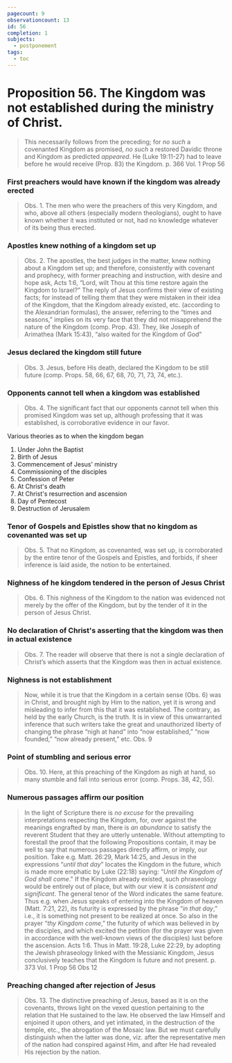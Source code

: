 ```yaml
---
pagecount: 9
observationcount: 13
id: 56
completion: 1
subjects:
  - postponement
tags:
  - toc
---
```

# Proposition 56. The Kingdom was not established during the ministry of Christ.

>This necessarily follows from the preceding; for *no such* a covenanted Kingdom as promised, *no such* a restored Davidic throne and Kingdom as predicted *appeared*. He (Luke 19:11-27) had to leave before he would receive (Prop. 83) the Kingdom.
>p. 366 Vol. 1 Prop 56
>
### First preachers would have known if the kingdom was already erected
>Obs. 1. The men who were the preachers of this very Kingdom, and who, above all others (especially modern theologians), ought to have known whether it was instituted or not, had no knowledge whatever of its being thus erected.
### Apostles knew nothing of a kingdom set up
>Obs. 2. The apostles, the best judges in the matter, knew nothing about a Kingdom set up; and therefore, consistently with covenant and prophecy, with former preaching and instruction, with desire and hope ask, Acts 1:6, “Lord, wilt Thou at this time restore again the Kingdom to Israel?” The reply of Jesus confirms their view of existing facts; for instead of telling them that they were mistaken in their idea of the Kingdom, that the Kingdom already existed, etc. (according to the Alexandrian formulas), the answer, referring to the “times and seasons,” implies on its very face that they did not misapprehend the nature of the Kingdom (comp. Prop. 43). They, like Joseph of Arimathea (Mark 15:43), “also waited for the Kingdom of God”
### Jesus declared the kingdom still future
>Obs. 3. Jesus, before His death, declared the Kingdom to be still future (comp. Props. 58, 66, 67, 68, 70, 71, 73, 74, etc.).
### Opponents cannot tell when a kingdom was established
>Obs. 4. The significant fact that our opponents cannot tell when this promised Kingdom was set up, although professing that it was established, is corroborative evidence in our favor.

Various theories as to when the kingdom began
1. Under John the Baptist
2. Birth of Jesus
3. Commencement of Jesus' ministry
4. Commissioning of the disciples
5. Confession of Peter
6. At Christ's death
7. At Christ's resurrection and ascension
8. Day of Pentecost
9. Destruction of Jerusalem
### Tenor of Gospels and Epistles show that no kingdom as covenanted was set up
>Obs. 5. That no Kingdom, as covenanted, was set up, is corroborated by the entire tenor of the Gospels and Epistles, and forbids, if sheer inference is laid aside, the notion to be entertained.
### Nighness of he kingdom tendered in the person of Jesus Christ
>Obs. 6. This nighness of the Kingdom to the nation was evidenced not merely by the offer of the Kingdom, but by the tender of it in the person of Jesus Christ.
### No declaration of Christ's asserting that the kingdom was then in actual existence
>Obs. 7. The reader will observe that there is not a single declaration of Christ’s which asserts that the Kingdom was then in actual existence.
### Nighness is not establishment
>Now, while it is true that the Kingdom in a certain sense (Obs. 6) was in Christ, and brought nigh by Him to the nation, yet it is wrong and misleading to infer from this that it was established. The contrary, as held by the early Church, is the truth. It is in view of this unwarranted inference that such writers take the great and unauthorized liberty of changing the phrase “nigh at hand” into “now established,” “now founded,” “now already present,” etc.
>Obs. 9
### Point of stumbling and serious error
>Obs. 10. Here, at this preaching of the Kingdom as nigh at hand, so many stumble and fall into serious error (comp. Props. 38, 42, 55).
### Numerous passages affirm our position
>In the light of Scripture there is *no excuse* for the prevailing interpretations respecting the Kingdom, for, over against the meanings engrafted by man, there is *an abundance* to satisfy the reverent Student that they are utterly untenable. Without attempting to forestall the proof that the following Propositions contain, it may be well to say that numerous passages directly affirm, or imply, our position. Take e.g. Matt. 26:29, Mark 14:25, and Jesus in the expressions “*until that day*” locates the Kingdom in the future, which is made more emphatic by Luke (22:18) saying: “*Until the Kingdom of God shall come*." If the Kingdom already existed, such phraseology would be entirely out of place, but with our view it is *consistent and significant*. The general tenor of the Word indicates the same feature. Thus e.g. when Jesus speaks of entering into the Kingdom of heaven (Matt. 7:21, 22), its futurity is expressed by the phrase “*in that day*,” i.e., it is something not present to be realized at once. So also in the prayer “*thy Kingdom come*,” the futurity of which was believed in by the disciples, and which excited the petition (for the prayer was given in accordance with the well-known views of the disciples) lust before the ascension. Acts 1:6. Thus in Matt. 19:28, Luke 22:29, by adopting the Jewish phraseology linked with the Messianic Kingdom, Jesus conclusively teaches that the Kingdom is future and not present.
>p. 373 Vol. 1 Prop 56 Obs 12
### Preaching changed after rejection of Jesus
>Obs. 13. The distinctive preaching of Jesus, based as it is on the covenants, throws light on the vexed question pertaining to the relation that He sustained to the law. He observed the law Himself and enjoined it upon others, and yet intimated, in the destruction of the temple, etc., the abrogation of the Mosaic law. But we must carefully distinguish when the latter was done, viz. after the representative men of the nation had conspired against Him, and after He had revealed His rejection by the nation.





